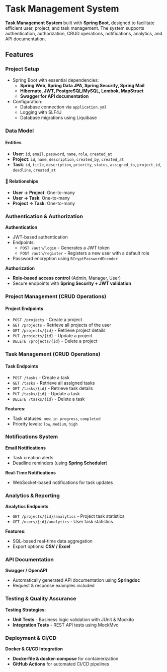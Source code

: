 # Task Management System

**Task Management System** built with **Spring Boot**, designed to facilitate efficient user, project, and task management. The system supports authentication, authorization, CRUD operations, notifications, analytics, and API documentation.

## Features

### Project Setup
- Spring Boot with essential dependencies:
  - **Spring Web, Spring Data JPA, Spring Security, Spring Mail**
  - **Hibernate, JWT, PostgreSQL/MySQL, Lombok, MapStruct**
  - **Swagger for API documentation**
- Configuration:
  - Database connection via `application.yml`
  - Logging with SLF4J
  - Database migrations using Liquibase

### Data Model
####  Entities
- **User**: `id`, `email`, `password`, `name`, `role`, `created_at`
- **Project**: `id`, `name`, `description`, `created_by`, `created_at`
- **Task**: `id`, `title`, `description`, `priority`, `status`, `assigned_to`, `project_id`, `deadline`, `created_at`

#### 🔗 Relationships
- **User → Project**: One-to-many
- **User → Task**: One-to-many
- **Project → Task**: One-to-many

### Authentication & Authorization
**Authentication**
- JWT-based authentication
- Endpoints:
  - `POST /auth/login` - Generates a JWT token
  - `POST /auth/register` - Registers a new user with a default role
- Password encryption using `BCryptPasswordEncoder`

 **Authorization**
- **Role-based access control** (Admin, Manager, User)
- Secure endpoints with **Spring Security + JWT validation**

### Project Management (CRUD Operations)
#### **Project Endpoints**
- `POST /projects` - Create a project
- `GET /projects` - Retrieve all projects of the user
- `GET /projects/{id}` - Retrieve project details
- `PUT /projects/{id}` - Update a project
- `DELETE /projects/{id}` - Delete a project

### Task Management (CRUD Operations)
#### **Task Endpoints**
- `POST /tasks` - Create a task
- `GET /tasks` - Retrieve all assigned tasks
- `GET /tasks/{id}` - Retrieve task details
- `PUT /tasks/{id}` - Update a task
- `DELETE /tasks/{id}` - Delete a task

 **Features:**
- Task statuses: `new`, `in progress`, `completed`
- Priority levels: `low`, `medium`, `high`

### Notifications System
 **Email Notifications**
- Task creation alerts
- Deadline reminders (using **Spring Scheduler**)

 **Real-Time Notifications**
- WebSocket-based notifications for task updates

### Analytics & Reporting
 **Analytics Endpoints**
- `GET /projects/{id}/analytics` - Project task statistics
- `GET /users/{id}/analytics` - User task statistics

 **Features:**
- SQL-based real-time data aggregation
- Export options: **CSV / Excel**

###  API Documentation
 **Swagger / OpenAPI**
- Automatically generated API documentation using **Springdoc**
- Request & response examples included

###  Testing & Quality Assurance
 **Testing Strategies:**
- **Unit Tests** - Business logic validation with JUnit & Mockito
- **Integration Tests** - REST API tests using MockMvc

###  Deployment & CI/CD
 **Docker & CI/CD Integration**
- **Dockerfile & docker-compose** for containerization
- **GitHub Actions** for automated CI/CD pipelines

